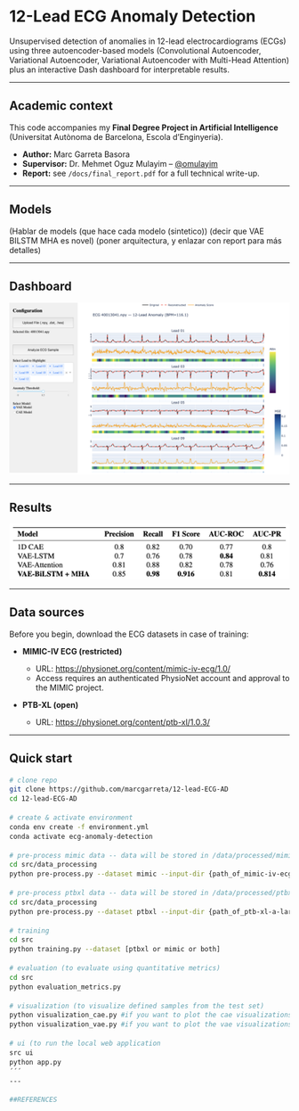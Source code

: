 # 12-Lead ECG Anomaly Detection

Unsupervised detection of anomalies in 12-lead electrocardiograms (ECGs) using three autoencoder-based models (Convolutional Autoencoder, Variational Autoencoder, Variational Autoencoder with Multi-Head Attention) plus an interactive Dash dashboard for interpretable results.

---

## Academic context

This code accompanies my **Final Degree Project in Artificial Intelligence** (Universitat Autònoma de Barcelona, Escola d’Enginyeria).

* **Author:** Marc Garreta Basora  
* **Supervisor:** Dr. Mehmet Oguz Mulayim – [@omulayim](https://github.com/omulayim)  
* **Report:** see `/docs/final_report.pdf` for a full technical write-up.

---

## Models

(Hablar de models 
(que hace cada modelo (sintetico))
(decir que VAE BILSTM MHA es novel)
(poner arquitectura, y enlazar con report para más detalles) 

---

## Dashboard
![User Interface Example](img/dashboard/DASHBOARD.png)

---

## Results
![Results](img/results/evaluation_metrics.png)

---

## Data sources

Before you begin, download the ECG datasets in case of training:

- **MIMIC-IV ECG (restricted)**
  - URL: https://physionet.org/content/mimic-iv-ecg/1.0/
  - Access requires an authenticated PhysioNet account and approval to the MIMIC project.

- **PTB-XL (open)**
  - URL: https://physionet.org/content/ptb-xl/1.0.3/
 
---

## Quick start

```bash
# clone repo
git clone https://github.com/marcgarreta/12-lead-ECG-AD
cd 12-lead-ECG-AD

# create & activate environment
conda env create -f environment.yml
conda activate ecg-anomaly-detection

# pre-process mimic data -- data will be stored in /data/processed/mimic/
cd src/data_processing
python pre-process.py --dataset mimic --input-dir {path_of_mimic-iv-ecg-diagnostic-electrocardiogram-matched-subset-1.0} --clean-nans

# pre-process ptbxl data -- data will be stored in /data/processed/ptbxl/
cd src/data_processing
python pre-process.py --dataset ptbxl --input-dir {path_of_ptb-xl-a-large-publicly-available-electrocardiography-dataset-1.0.3}

# training
cd src
python training.py --dataset [ptbxl or mimic or both]

# evaluation (to evaluate using quantitative metrics)
cd src
python evaluation_metrics.py

# visualization (to visualize defined samples from the test set)
python visualization_cae.py #if you want to plot the cae visualizations
python visualization_vae.py #if you want to plot the vae visualizations

# ui (to run the local web application
src ui
python app.py 
´´´
---

##REFERENCES
